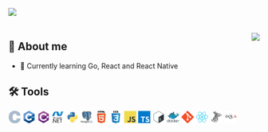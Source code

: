 [![](https://img.shields.io/badge/-Enis%20Mulić-blue?style=flat-square&logo=Linkedin&logoColor=white&link=https://www.linkedin.com/in/enis-muli%C4%87/)](https://www.linkedin.com/in/enis-muli%C4%87/)
</br></br>

<img align="right" src="https://media1.giphy.com/media/13HgwGsXF0aiGY/giphy.gif" />

## 📜 About me

- 🌱 Currently learning Go, React and React Native

## 🛠️ Tools

<div>
<!-- C -->
<img src="https://raw.githubusercontent.com/devicons/devicon/master/icons/c/c-original.svg" alt="c" width="25" height="25" title="C"/>

<!-- C++ -->
<img src="https://raw.githubusercontent.com/devicons/devicon/master/icons/cplusplus/cplusplus-original.svg" alt="cplusplus" width="25" height="25" title="C++"/>

<!-- C# -->
<img src="https://raw.githubusercontent.com/devicons/devicon/master/icons/csharp/csharp-original.svg" alt="csharp" width="25" height="25" title="C#"/>

<!-- Dot Net -->
<img src="https://raw.githubusercontent.com/devicons/devicon/master/icons/dot-net/dot-net-original-wordmark.svg" alt="dotnet" width="25" height="25" title="Dot Net"/>

<!-- Python -->
<img src="https://raw.githubusercontent.com/devicons/devicon/master/icons/python/python-original.svg" alt="python" width="25" height="25" title="Python"/>

<!-- PostgreSQL -->
<img src="https://raw.githubusercontent.com/devicons/devicon/master/icons/postgresql/postgresql-original-wordmark.svg" alt="postgresql" width="25" height="25" title="PostgreSQL"/>

<!-- HTML -->
<img src="https://raw.githubusercontent.com/devicons/devicon/master/icons/html5/html5-original-wordmark.svg" alt="html5" width="25" height="25" title="html"/>

<!-- CSS -->
<img src="https://raw.githubusercontent.com/devicons/devicon/master/icons/css3/css3-original-wordmark.svg" alt="css3" width="25" height="25" title="CSS"/>

<!-- JavaScript -->
<img src="https://raw.githubusercontent.com/devicons/devicon/master/icons/javascript/javascript-original.svg" alt="javascript" width="25" height="25" title="JavaScript"/>

<!-- TypeScript -->
<img src="https://raw.githubusercontent.com/devicons/devicon/master/icons/typescript/typescript-original.svg" alt="typescript" width="25" height="25" title="TypeScript"/>

<!-- Bash -->
<img src="https://raw.githubusercontent.com/devicons/devicon/master/icons/bash/bash-original.svg" alt="bash" width="25" height="25" title="Bash"/>

<!-- Docker -->
<img src="https://raw.githubusercontent.com/devicons/devicon/master/icons/docker/docker-original-wordmark.svg" alt="docker" width="25" height="25" title="Docker"/>

<!-- Git -->
<img src="https://raw.githubusercontent.com/devicons/devicon/master/icons/git/git-original.svg" alt="git" width="25" height="25" title="Git"/>

<!-- React -->
<img src="https://raw.githubusercontent.com/devicons/devicon/master/icons/react/react-original.svg" alt="git" width="25" height="25" title="React"/>

<!-- Microsoft SQL Server -->
<img src="https://raw.githubusercontent.com/devicons/devicon/master/icons/microsoftsqlserver/microsoftsqlserver-plain.svg" alt="git" width="25" height="25" title="Microsoft SQL Server"/>

<!-- SQL Alchemy -->
<img src="https://raw.githubusercontent.com/devicons/devicon/master/icons/sqlalchemy/sqlalchemy-original.svg" alt="git" width="25" height="25" title="Microsoft SQL Server"/>

</div>
